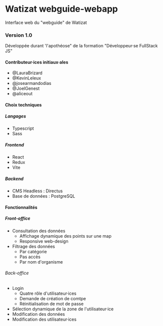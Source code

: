 # **Watizat webguide-webapp**

Interface web du "webguide" de Watizat

### Version 1.0

Développée durant 'l'apothéose" de la formation "Développeur·se FullStack JS"

#### Contributeur·ices initiaux·ales

- @LauraBrizard
- @KevinLeleux
- @josearmandodias
- @JoelGenest
- @aliceout

#### Choix techniques

##### Langages

- Typescript
- Sass

##### Frontend

- React
- Redux
- Vite

##### Backend

- CMS Headless : Directus
- Base de données : PostgreSQL

#### Fonctionnalités

##### Front-office

- Consultation des données
  - Affichage dynamique des points sur une map
  - Responsive web-design
- Filtrage des données
  - Par catégorie
  - Pas accès
  - Par nom d'organisme

###### Back-office

- Login
  - Quatre rôle d'utilisateur·ices
  - Demande de création de comtpe
  - Réinitialisation de mot de passe
- Sélection dynamique de la zone de l'utilisateur·ice
- Modification des données
- Modification des utilisateur·ices

